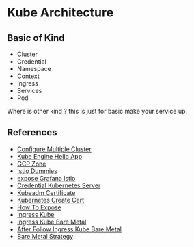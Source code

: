 # Kube Architecture

## Basic of Kind
- Cluster
- Credential
- Namespace
- Context
- Ingress
- Services
- Pod

Where is other kind ? this is just for basic make your service up.


## References

- [Configure Multiple Cluster](https://kubernetes.io/docs/tasks/access-application-cluster/configure-access-multiple-clusters/)
- [Kube Engine Hello App](https://cloud.google.com/kubernetes-engine/docs/tutorials/hello-app)
- [GCP Zone](https://cloud.google.com/compute/docs/regions-zones#available)
- [Istio Dummies](https://istio.io/docs/setup/getting-started/#download)
- [expose Grafana Istio](https://istio.io/docs/tasks/observability/metrics/using-istio-dashboard/)
- [Credential Kubernetes Server](https://kubernetes.io/docs/concepts/cluster-administration/certificates/)
- [Kubeadm Certificate](https://kubernetes.io/docs/tasks/administer-cluster/kubeadm/kubeadm-certs/)
- [Kubernetes Create Cert](https://medium.com/better-programming/k8s-tips-give-access-to-your-clusterwith-a-client-certificate-dfb3b71a76fe)
- [How To Expose](https://medium.com/google-cloud/kubernetes-nodeport-vs-loadbalancer-vs-ingress-when-should-i-use-what-922f010849e0)
- [Ingress Kube](https://kubernetes.io/id/docs/concepts/services-networking/ingress/)
- [Ingress Kube Bare Metal](https://medium.com/swlh/using-nginx-ingress-controllers-on-kubernetes-on-centos-7-99f6df969b45)
- [After Follow Ingress Kube Bare Metal](https://docs.nginx.com/nginx-ingress-controller/installation/installation-with-manifests/)
- [Bare Metal Strategy](https://kubernetes.github.io/ingress-nginx/deploy/baremetal/#over-a-nodeport-service)